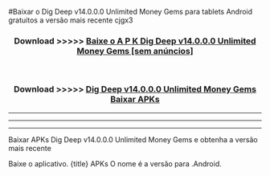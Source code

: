 #Baixar o Dig Deep v14.0.0.0 Unlimited Money Gems   para tablets Android gratuitos a versão mais recente cjgx3


<div align="center">
<h3>Download >>>>> <a href="https://pt-web.web.app/?pt= Dig Deep v14.0.0.0 Unlimited Money Gems ">Baixe o A P K Dig Deep v14.0.0.0 Unlimited Money Gems  [sem anúncios]</a></h3><br>

<h3>Download >>>>> <a href="https://pt-web.web.app/?pt= Dig Deep v14.0.0.0 Unlimited Money Gems ">Dig Deep v14.0.0.0 Unlimited Money Gems  Baixar APKs</a></h3>
</div>

----------------------------------------------------------

----------------------------------------------------------

----------------------------------------------------------

Baixar APKs Dig Deep v14.0.0.0 Unlimited Money Gems  e obtenha a versão mais recente

Baixe o aplicativo. {title} APKs O nome é a versão para .Android.


